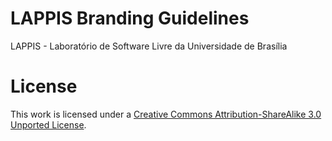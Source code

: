 # LAPPIS Branding Guidelines

LAPPIS - Laboratório de Software Livre da Universidade de Brasília

# License

This work is licensed under a [Creative Commons Attribution-ShareAlike 3.0 Unported License](http://creativecommons.org/licenses/by-sa/3.0/).



